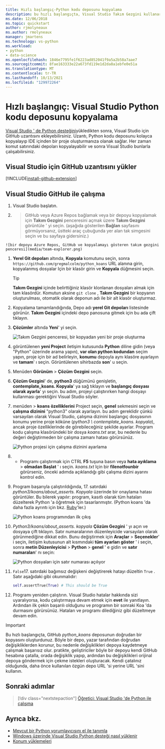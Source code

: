 ```yaml
---
title: Hızlı başlangıç-Python kodu deposunu kopyalama
description: bu hızlı başlangıçta, Visual Studio Takım Gezgini kullanarak python koans deposunu kopyalayarak Visual Studio bir python projesi oluşturacaksınız.
ms.date: 12/06/2018
ms.topic: quickstart
author: rjmolyneaux
ms.author: rmolyneaux
manager: jmartens
ms.technology: vs-python
ms.workload:
- python
- data-science
ms.openlocfilehash: 1846e7795fe1f6223ad852041f9a5a2b58a7aae7
ms.sourcegitcommit: 8fae163333e22a673fd119e1d2da8a1ebfe0e51a
ms.translationtype: MT
ms.contentlocale: tr-TR
ms.lasthandoff: 10/13/2021
ms.locfileid: "129972264"
---
```

# <a name="quickstart-clone-a-repository-of-python-code-in-visual-studio"></a>Hızlı başlangıç: Visual Studio Python kodu deposunu kopyalama

[Visual Studio ' de Python desteğini](installing-python-support-in-visual-studio.md)yükledikten sonra, Visual Studio için GitHub uzantısını ekleyebilirsiniz. Uzantı, Python kodu deposunu kolayca kopyalayıp IDE içinden bir proje oluşturmanıza olanak sağlar. Her zaman komut satırındaki depoları kopyalayabilir ve sonra Visual Studio bunlarla çalışabilirsiniz.

## <a name="install-the-github-extension-for-visual-studio"></a>Visual Studio için GitHub uzantısını yükler

[!INCLUDE[install-github-extension](includes/install-github-extension.md)]

## <a name="work-with-github-in-visual-studio"></a>Visual Studio GitHub ile çalışma

1. Visual Studio başlatın.

1.   >  GitHub veya Azure Repos bağlamak veya bir depoyu kopyalamak için **Takım Gezgini** penceresini açmak üzere **Takım Gezgini** görüntüle ' yi seçin. (aşağıda gösterilen **Bağlan** sayfasını görmüyorsanız, üstteki araç çubuğunda yer alan tak simgesini seçin ve bu sayfaya gidersiniz.)

    ![bir depoyu Azure Repos, GitHub ve kopyalamayı gösteren takım gezgini penceresi](media/team-explorer.png)

1. **Yerel Git depoları** altında, **Kopyala** komutunu seçin, sonra `https://github.com/gregmalcolm/python_koans` URL alanına girin, kopyalanmış dosyalar Için bir klasör girin ve **Kopyala** düğmesini seçin.

    > [!Tip]
    > **Takım Gezgini** içinde belirttiğiniz klasör klonlanan dosyaları almak için tam klasördür. Komutun aksine `git clone` , **Takım Gezgini** bir kopyanın oluşturulması, otomatik olarak deponun adı ile bir alt klasör oluşturmaz.

1. Kopyalama tamamlandığında, Depo adı **yerel Git depoları** listesinde görünür. **Takım Gezgini** içindeki depo panosuna gitmek için bu ada çift tıklayın.

1. **Çözümler** altında **Yeni**' yi seçin.

    ![Takım Gezgini penceresi, bir kopyadan yeni bir proje oluşturma](media/team-explorer-new-project.png)

1. görüntülenen **yeni Project** iletişim kutusunda **Python** diline gidin (veya "Python" üzerinde arama yapın), **var olan python kodundan** seçim yapın, proje için bir ad belirleyin, **konumu** depoyla aynı klasöre ayarlayın ve **tamam**' ı seçin. Görüntülenen sihirbazda **son**' u seçin.

1. Menüden **Görünüm**  >  **Çözüm Gezgini** seçin.

1. **Çözüm Gezgini**' de, **python3** düğümünü genişletin, **contemplate_koans. Kopyala**' ya sağ tıklayın ve **başlangıç dosyası olarak ayarla**' yı seçin. bu adım, projeyi çalıştırırken hangi dosyayı kullanması gerektiğini Visual Studio söyler.

1. menüden   >  **koans özelliklerini** Project seçin, **genel** sekmesini seçin ve **çalışma dizinini** "python3" olarak ayarlayın. bu adım gereklidir çünkü varsayılan olarak Visual Studio, çalışma dizinini başlangıç dosyasının konumu yerine proje köküne (*python3 \ contemplate_koans. kopyala*), ancak proje özelliklerinde de görebileceğiniz şekilde ayarlar. Program kodu çalışma klasöründeki bir dosya *koans.txt* arar, bu nedenle bu değeri değiştirmeden bir çalışma zamanı hatası görürsünüz.

    ![Python projesi için çalışma dizinini ayarlama](media/projects-set-working-directory.png)

1.  + Programı çalıştırmak için CTRL **F5** tuşuna basın veya **hata ayıklama**  >  **olmadan Başlat** ' ı seçin. *koans.txt* Için bir **filenotfounbir** görürseniz, önceki adımda açıklandığı gibi çalışma dizini ayarını kontrol edin.

1. Program başarıyla çalıştırıldığında, 17. satırdaki *python3/koans/about_asserts. Kopyala* üzerinde bir onaylama hatası görüntüler. Bu bilerek yapılır: program, kasıtlı olarak tüm hataları düzelterek Python 'a öğretmek için tasarlanmıştır. (Python koans 'da daha fazla ayrıntı için bkz. [Ruby](https://rubykoans.com/)'ler.)

    ![Python koans programından ilk çıkış](media/koans-output.png)

1. *Python3/koans/about_asserts. kopyala* **Çözüm Gezgini** ' yı açın ve dosyaya çift tıklayın. Satır numaralarının düzenleyicide varsayılan olarak görünmediğine dikkat edin. Bunu değiştirmek için **Araçlar**  >  **Seçenekler**' i seçin, iletişim kutusunun alt kısmındaki **tüm ayarları göster** ' i seçin, sonra **metin Düzenleyicisi**  >  **Python**  >  **genel** ' e gidin ve **satır numaraları**' nı seçin:

    ![Python dosyaları için satır numarası açılıyor](media/options-general-line-numbers.png)

1. `False`17. satırdaki bağımsız değişkeni değiştirerek hatayı düzeltin `True` . Satır aşağıdaki gibi okunmalıdır:

    ```python
    self.assertTrue(True) # This should be True
    ```

1. Programı yeniden çalıştırın. Visual Studio hatalar hakkında sizi uyaralıyorsa, kodu çalıştırmaya devam etmek için **evet** ile yanıtlayın. Ardından ilk çekin başarılı olduğunu ve programın bir sonraki Koa 'da durmasını görürsünüz. Hataları ve programı dilediğiniz gibi düzeltmeye devam edin.

> [!Important]
> Bu hızlı başlangıçta, GitHub *python_koans* deposunun doğrudan bir kopyasını oluşturdunuz. Böyle bir depo, yazar tarafından doğrudan değişikliklerden korunur, bu nedenle değişiklikleri depoya kaydetmeye çalışmak başarısız olur. pratikte, geliştiriciler böyle bir depoyu kendi GitHub hesabına çatalla, orada değişiklik yapıp, ardından bu değişiklikleri orijinal depoya göndermek için çekme istekleri oluşturacak. Kendi çatalınız olduğunda, daha önce kullanılan özgün depo URL 'si yerine URL 'sini kullanın.

## <a name="next-steps"></a>Sonraki adımlar

> [!div class="nextstepaction"]
> [Öğretici: Visual Studio 'de Python ile çalışma](tutorial-working-with-python-in-visual-studio-step-01-create-project.md)

## <a name="see-also"></a>Ayrıca bkz.

- [Mevcut bir Python yorumlayıcısını el ile tanımla](managing-python-environments-in-visual-studio.md#manually-identify-an-existing-environment)
- [Windows üzerinde Visual Studio Python desteği nasıl yüklenir](installing-python-support-in-visual-studio.md)
- [Konum yüklemeleri](installing-python-support-in-visual-studio.md#install-locations)
